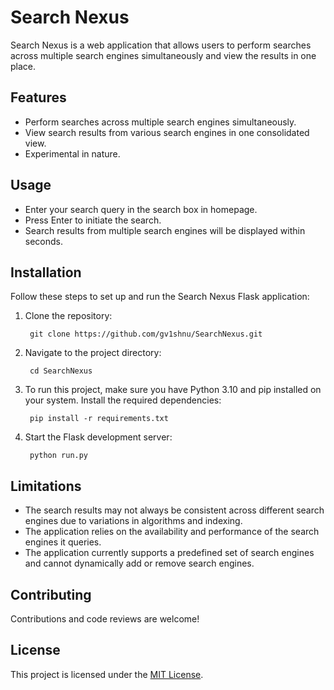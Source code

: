 # Search Nexus

Search Nexus is a web application that allows users to perform searches across multiple search engines simultaneously and view the results in one place.

## Features

- Perform searches across multiple search engines simultaneously.
- View search results from various search engines in one consolidated view.
- Experimental in nature.

## Usage

- Enter your search query in the search box in homepage.
- Press Enter to initiate the search.
- Search results from multiple search engines will be displayed within seconds.


## Installation

Follow these steps to set up and run the Search Nexus Flask application:

1. Clone the repository:
	
   		git clone https://github.com/gv1shnu/SearchNexus.git


2. Navigate to the project directory:
	
   		cd SearchNexus


3. To run this project, make sure you have Python 3.10 and pip installed on your system. Install the required dependencies:
	
		pip install -r requirements.txt


4. Start the Flask development server:

		python run.py


## Limitations

- The search results may not always be consistent across different search engines due to variations in algorithms and indexing.
- The application relies on the availability and performance of the search engines it queries.
- The application currently supports a predefined set of search engines and cannot dynamically add or remove search engines.


## Contributing

Contributions and code reviews are welcome! 

## License

This project is licensed under the [MIT License](LICENSE).
